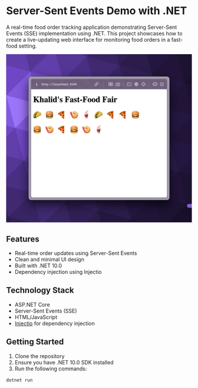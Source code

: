 # Server-Sent Events Demo with .NET

A real-time food order tracking application demonstrating Server-Sent Events (SSE) implementation using .NET. This
project showcases how to create a live-updating web interface for monitoring food orders in a fast-food setting.

![Screenshot](screenshot.png)

## Features

- Real-time order updates using Server-Sent Events
- Clean and minimal UI design
- Built with .NET 10.0
- Dependency injection using Injectio

## Technology Stack

- ASP.NET Core
- Server-Sent Events (SSE)
- HTML/JavaScript
- [Injectio](https://github.com/loresoft/Injectio) for dependency injection

## Getting Started

1. Clone the repository
2. Ensure you have .NET 10.0 SDK installed
3. Run the following commands:

```bash
dotnet run
```
